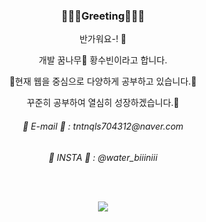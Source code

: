 <div align=center>
<!-- <img src= "https://capsule-render.vercel.app/api?height=180&text=Welcome!&desc=s00cong's%20page😎!&type=waving&color=0:FF9333,50:EB5DD3,100:81DEFF&fontAlignY=30&descAlignY=50&descAlign=70&animation=fadeIn&fontSize=60&descSize=20" />
-->

<h3> 👩🏻‍💻Greeting👩🏻‍💻 </h3>

반가워요-! 🐣<br>

개발 꿈나무🌱 황수빈이라고 합니다.

📖현재 웹을 중심으로 다양하게 공부하고 있습니다.📖

꾸준히 공부하여 열심히 성장하겠습니다.🌳 
<br>

<h6> 📧 E-mail 📧 : tntnqls704312@naver.com </h6>
<h6> 💬 INSTA 💬 : @water_biiiniii

<br><br>

<a href="https://hits.seeyoufarm.com"><img src="https://hits.seeyoufarm.com/api/count/incr/badge.svg?url=https%3A%2F%2Fgithub.com%2Fs00cong&count_bg=%238AC3FF&title_bg=%23A25EAA&icon=&icon_color=%23E7E7E7&title=hits&edge_flat=false"/></a>


<!--

<b> 💬 SNS 💬 <br><br>
<a href="https://www.instagram.com/water_biiiniii/">
<img src="https://img.shields.io/badge/Instagram-%23E4405F.svg?style=for-the-badge&logo=Instagram&logoColor=white"></a>

<h2> ✨ Languages ✨ </h2>
  [![Top Langs](https://github-readme-stats.vercel.app/api/top-langs/?username=s00cong&layout=compact)](https://github.com/s00cong)

<h2> 🥁 Tech Stack 🥁 </h2>
  
  <img src="https://img.shields.io/badge/java-007396?style=for-the-badge&logo=java&logoColor=white"> 
  <img src="https://img.shields.io/badge/c++-00599C?style=for-the-badge&logo=c%2B%2B&logoColor=white">
  <img src="https://img.shields.io/badge/python-3776AB?style=for-the-badge&logo=python&logoColor=white"> 
  <img src="https://img.shields.io/badge/html5-E34F26?style=for-the-badge&logo=html5&logoColor=white"> 
  <br>
  
  <img src="https://img.shields.io/badge/css-1572B6?style=for-the-badge&logo=css3&logoColor=white"> 
  <img src="https://img.shields.io/badge/javascript-F7DF1E?style=for-the-badge&logo=javascript&logoColor=black"> 
  <img src="https://img.shields.io/badge/jquery-0769AD?style=for-the-badge&logo=jquery&logoColor=white">
  <img src="https://img.shields.io/badge/mysql-4479A1?style=for-the-badge&logo=mysql&logoColor=white"> 
  <br>
  <img src="https://img.shields.io/badge/spring-6DB33F?style=for-the-badge&logo=spring&logoColor=white"> 
  <img src="https://img.shields.io/badge/django-092E20?style=for-the-badge&logo=django&logoColor=white">
  <img src="https://img.shields.io/badge/flutter-02569B?style=for-the-badge&logo=flutter&logoColor=white">
  <img src="https://img.shields.io/badge/bootstrap-7952B3?style=for-the-badge&logo=bootstrap&logoColor=white">
  <br>

  <img src="https://img.shields.io/badge/linux-FCC624?style=for-the-badge&logo=linux&logoColor=black"> 
  <img src="https://img.shields.io/badge/apache tomcat-F8DC75?style=for-the-badge&logo=apachetomcat&logoColor=white">  
  <img src="https://img.shields.io/badge/mac%20os-000000?style=for-the-badge&logo=macos&logoColor=F0F0F0">
  <br>
  <br>
  <br>
  <br>
-->


</div>

<!--


<img align="center" src="https://github-readme-stats.vercel.app/api?username=s00cong&show_icons=true" />

![Anurag's github stats](https://github-readme-stats.vercel.app/api?username=s00cong&show_icons=true&theme=radical) 


[![Top Langs](https://github-readme-stats.vercel.app/api/top-langs/?username=s00cong&langs_count=10&layout=compact)](https://github.com/s00cong/s00cong)


<img src= "https://capsule-render.vercel.app/api?section=footer&height=200&type=waving&color=0:FF9333,50:EB5DD3,100:81DEFF" />
-->







<!--
**s00cong/s00cong** is a ✨ _special_ ✨ repository because its `README.md` (this file) appears on your GitHub profile.

Here are some ideas to get you started:

- 🔭 I’m currently working on ...
- 🌱 I’m currently learning ...
- 👯 I’m looking to collaborate on ...
- 🤔 I’m looking for help with ...
- 💬 Ask me about ...
- 📫 How to reach me: ...
- 😄 Pronouns: ...
- ⚡ Fun fact: ...
-->
